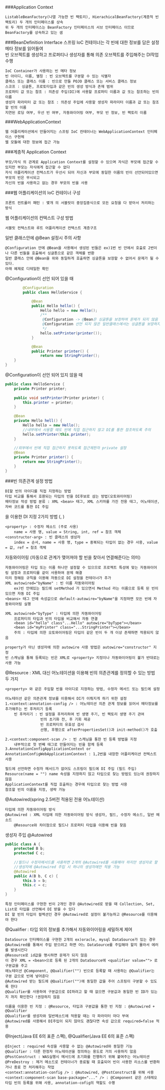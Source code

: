 ###Application Context

    ListableBeanFactory(나열 가능한 빈 팩토리), HierachicalBeanFactory(계층적 빈 팩토리) 두 개의 인터페이스를 상속
    위 두 개의 인터페이스는 BeanFactory 인터페이스의 서브 인터페이스 이므로 BeanFactory를 상속하고 있는 샘
    
###BeanDefinition Interface
스프링 IoC 컨테이너는 각 빈에 대한 정보를 담은 설정 메타 정보를 읽어들여  
빈 오브젝트를 생성하고 프로퍼티나 생성자를 통해 의존 오브젝트를 주입해주는 DI작업 수행

    IoC Container가 사용하는 빈 메타 정보
    빈 아이디, 이름, 별칭 : 빈 오브젝트를 구분할 수 있는 식별자
    클래스 또는 클래스 이름 : 빈으로 만들 POJO 클래스 또는 서비스 클래스 정보
    스코프 : 싱글톤, 프로토타입과 같은 빈의 생성 방식과 존재 범위
    프로퍼티 값 또는 참조 : 의존성 주입(DI)에 사용할 프로퍼티 이름과 값 또는 참조하는 빈의 이름
    생성자 파라미터 값 또는 참조 : 의존성 주입에 사용할 생성자 파라미터 이름과 값 또는 참조할 빈의 이름
    지연된 로딩 여부, 우선 빈 여부, 자동와이어링 여부, 부모 빈 정보, 빈 팩토리 이름

###WebApplicationContext

    웹 어플리케이션에서 만들어지는 스프링 IoC 컨테이너는 WebApplicationContext 인터페이스 구현체
    웹 모듈에 대한 정보에 접근 가능

###계층적 Application Context

    부모/자식 의 관계로 Application Context를 설정할 수 있으며 자식은 부모에 접근할 수 있지만 부모는 자식에게 접근할 수 없다
    자식 어플리케이션 컨텍스트가 우선시 되어 자신과 부모에 동일한 이름의 빈이 선언되어있으면 부모의 빈은 무시되고
    자신의 빈을 사용하고 없는 경우 부모의 빈을 사용

###웹 어플리케이션의 IoC 컨테이너 구성

    프론트 컨트롤러 패턴 : 몇개 의 서블릿이 중앙집중식으로 모든 요청을 다 받아서 처리하는 방식

웹 어플리케이션의 컨텍스트 구성 방법

    서블릿 컨텍스트와 루트 어플리케이션 컨텍스트 계층구조
    

일반 클래스안에 @Bean 설정시 주의 사항

    @Configuration 안에 @Bean을 사용해서 생성된 빈들은 ex)1번 빈 안에서 호출로 2번이나 다른 빈들을 호출해서 싱글톤으로 같은 객체를 반환
    일반 클래스 안에 @Bean을 위와 동일하게 호출하면 싱글톤을 보장할 수 없어서 문제가 될 수 있다.
    아래 예제로 디테일한 확인

@Configuration이 선언 되어 있을 때
```java
        @Configuration
        public class HelloService {

            @Bean
            public Hello hello() {
                Hello hello = new Hello();
                /**
                 @Configuration -> @Bean은 싱글톤을 보장하여 문제가 되지 않음
                 @Configuration 선언 되지 않은 일반클래스에서는 싱글톤을 보장하지 않는다
                 */
                hello.setPrinter(printer());
            }

            @Bean
            public Printer printer() {
                return new StringPrinter();
    }
}
```

@Configuration이 선언 되어 있지 않을 때
```java
public class HelloService {
    private Printer printer;
    
    public void setPrinter(Printer printer) {
        this.printer = printer;
    }
    
    @Bean
    private Hello hell() {
        Hello hello = new Hello();
        //내부에서 사용할 때도 빈에 직접 접근하지 않고 DI를 통한 참조하도록 주의
        hello.setPrinter(this.printer);
    }
    
    //외부에서 빈에 직접 접근하지 못하도록 접근제한자 private 설정
    @Bean
    private Printer printer() {
        return new StringPrinter();
    }
}
```

###빈 의존관계 설정 방법

    DI할 빈의 아이디를 직접 지정하는 방법
    타입 비교를 통해서 호환되는 타입의 빈을 DI후보로 삼는 방법(오토와이어링)
    메타정보 작성 방법 분류 : XML <bean> 태그, XML 스키마를 가진 전용 태그, 어노테이션, 자바 코드를 통한 DI 주입

<bean>을 이용한 DI 지정 2가지 방법 (<property>, <constructor-arg>)

    <property> : 수정자 메소드 (주로 사용)
        name = 사용 명, value = String, int, ref = 참조 객체 
    <constructor-arg> : 빈 클래스의 생성자
        index = 순서, name = 사용 명, type = 중복되는 타입이 없는 경우 사용, value = 값, ref = 참조 객체

자동와이어링 (자동으로 관계가 맺어져야 할 빈을 찾아서 연결해준다는 의미)

    자동와이어링은 타입 또는 이름 하나만 설정할 수 있으므로 프로젝트 특성에 맞는 자동와이어링 설정과 프로퍼티를 같이 사용하여 문제 해결
    미리 정해둔 규칙을 이용해 자동으로 DI 설정을 컨테이너가 추가
    XML autowired="byName" : 빈 이름 자동와이어링
        ex)빈 안에있는 필드에 setMethod 가 있으면서 Method 라는 이름으로 등록 된 빈이 있으면 자동 DI 주입
    <beans> 태그 안에 속성값으로 default-autowire="byName"을 지정하면 모든 빈에 자동와이어링 실행

    XML autowired="byType" : 타입에 의한 자동와이어링
        프로퍼티의 타입과 빈의 타입을 비교해서 자동 연결
        <bean id="hello" class"...Hello" autowire="byType"></bean>
        <bean id="myPrinter" class="...StringPrinter"></bean>
        주의 : 타입에 의한 오토와이어링은 타입이 같은 빈이 두 개 이상 존재하면 적용되지 않음

    property가 아닌 생성자에 의한 autowire 사용 방법은 autowire="constructor" 지정
    빈 스캐닝을 통해 등록되는 빈은 XML로 <property> 지정이나 자동와이어링이 불가 반대로는 사용 가능

@Resource : XML 대신 어노테이션을 이용해 빈의 의존관계를 정의할 수 있는 방법 두 가지

    <property> 와 같은 주입할 빈을 아이디로 지정하는 방법, 수정자 메서드 또는 필드에 설정

    어노테이션 같은 의존관계 정보를 이용해서 DI가 이뤄지게 하기 위한 설정
    1.<context:annotation-config /> : 어노테이션 의존 관계 정보를 읽어서 메타정보를 추가해주는 빈 후처리기 등록
        빈 후처리기 : 빈 설정을 후처리하여 빈 생명 주기, 빈 팩토리 생명 주기 관여
                    빈의 초기화 전, 후 기회 제공
                    빈 프로퍼티의 유효성 검사
                    선행, 후행으로 afterPropertiesSet()과 init-method()가 호출

    2.<context:component-scan /> : 빈 스캐닝을 통한 빈 등록 방법을 지정
        내부적으로 첫 번째 태그로 만들어지는 빈을 함께 등록
    3.AnnotationConfigApplicationContext or AnnotationConfigWebApplicationContext : 1,2번을 내장한 어플리케이션 컨텍스트 사용
        
    필드에 선언하면 수정자 메서드가 없어도 스프링이 필드에 DI 주입 (필드 주입)
    Resource(name = "") name 속성을 지정하지 않고 타입으로 찾는 방법도 있는데 권장하지 않음
    ApplicationContext를 직접 호출하는 경우에 타입으로 찾는 방법 사용
    참조할 빈의 이름을 지정, 생략 가능

@Autowired(spring 2.5버전 적용된 전용 어노테이션)

    타입에 의한 자동와이어링 방식
    @Autowired : XML 타입에 의한 자동와이어링 방식 생성자, 필드, 수정자 메소드, 일반 메소드
        @Resource와 차이점으로 필드나 프로퍼티 타입을 이용해 빈을 찾음
    
생성자 주입 @Autowired
```java
public class A {
    protected B b;
    protected C c;
    
    //필드나 수정자메서드를 사용하면 2개의 @Autowired를 사용해야 하지만 생성자로 할 경우 @Autowired 1개로 해결 가능
    //생성자에 @Autowired 주입 시 하나의 생성자에만 적용 가능
    @Autowired
    public A(B b, C c) {
        this.b = b;
        this.c = c;
    }
}
```

    특정 인터페이스를 구현한 빈이 2개인 경우 @Autowired로 받을 때 Collection, Set, List로 타입을 선언해서 DI 받을 수 있다
    DI 할 빈의 타입이 컬렉션인 경우 @Autowired로 설정이 불가능하고 @Resource를 이용해야 한다

@Qualifier : 타입 외의 정보를 추가해서 자동와이어링을 세밀하게 제어
    
    DataSource 인터페이스를 구현한 2개의 ex)oracle, mysql DataSource가 있는 경우
    @Autowired를 통해서 주입 받으려고 하면 어느 DataSource를 주입해야 할지 몰라서 에러를 발생시킨다
    @Resource로 id값을 명시하면 문제가 되지 않음
    이 경우 XML = <bean>으로 등록 된 2개의 DataSource에 <qualifier value=""> 로 구분값을 주고
    에노테이션 @Component, @Qualifier("") 빈으로 등록할 때 사용하는 @Qualifier는 구분 값으로 빈에 넣어준다
    @Autowired 받는 필드에 @Qualifier("")에 동일한 값을 주어 스프링이 구분할 수 있도록 한다
    @Qualifier를 사용하여 구분값으로 DI하려고 할 때 없으면 구분값과 동일한 빈 ID가 있는지 까지 확인한다 !권장하지 않음

    이름을 이용한 빈 지정 : @Resource, 타입과 구분값을 통한 빈 지정 : @Autowired + @Qualifier
    @Qualifier를 생성자와 일반메소드에 적용할 때는 각 파라미터 마다 부여
    @Autowired를 사용해서 DI주입이 되지 않아도 괜찮다면 속성 값으로 required=false 적용

@Inject(Java EE 6의 표준 스펙), @Qualifier(Java EE 6의 표준 스펙)

    @Inject : required 속성을 사용할 수 없는 @Autowired와 동일한 기능
    @Qualifier : 다른 한정자 어노테이션을 정의하는 용도로 거의 사용하지 않음
    @PostConstruct : WAS실행시 메서드에 초기화를 진행하기 위해 붙여주는 어노테이션
    @PreDestroy : 제거 메소드로 컨테이너가 종료될 때 호출되어 빈이 사용한 리소스를 반환하거나 종료 전 처리해주는 작업
    <context:annotation-config /> : @Autowired, @PostConstruct를 위해 사용
    <context:component-scan base-package="..." /> : @Component 같은 스테레오타입 빈의 등록을 위해 사용, annotation-cofig의 역할도 수행
